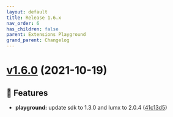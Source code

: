 ```yaml
---
layout: default
title: Release 1.6.x
nav_order: 6
has_children: false
parent: Extensions Playground
grand_parent: Changelog
---
```


# [v1.6.0](https://github.com/lumapps/lumapps-extensions-playground/compare/v1.5.2...v1.6.0) (2021-10-19)

## 🚀 Features

-  **playground:** update sdk to 1.3.0 and lumx to 2.0.4 ([41c13d5](https://github.com/lumapps/lumapps-extensions-playground/commit/41c13d59ea7bc51a17f6227d9328422c5af345fe))
